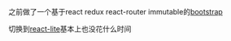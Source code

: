 
之前做了一个基于react redux react-router immutable的[bootstrap](http://tlightsky.github.io/redux/immutable/react/router/2015/12/16/immutable-redux-bootstrap.html)


切换到[react-lite](https://github.com/Lucifier129/react-lite)基本上也没花什么时间
